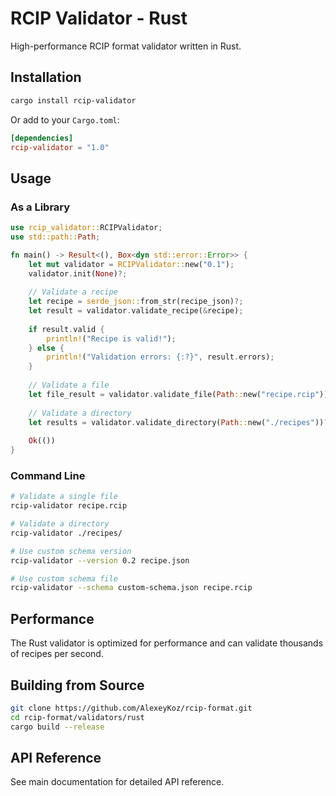 # RCIP Validator - Rust

High-performance RCIP format validator written in Rust.

## Installation

```bash
cargo install rcip-validator
```

Or add to your `Cargo.toml`:

```toml
[dependencies]
rcip-validator = "1.0"
```

## Usage

### As a Library

```rust
use rcip_validator::RCIPValidator;
use std::path::Path;

fn main() -> Result<(), Box<dyn std::error::Error>> {
    let mut validator = RCIPValidator::new("0.1");
    validator.init(None)?;
    
    // Validate a recipe
    let recipe = serde_json::from_str(recipe_json)?;
    let result = validator.validate_recipe(&recipe);
    
    if result.valid {
        println!("Recipe is valid!");
    } else {
        println!("Validation errors: {:?}", result.errors);
    }
    
    // Validate a file
    let file_result = validator.validate_file(Path::new("recipe.rcip"))?;
    
    // Validate a directory
    let results = validator.validate_directory(Path::new("./recipes"))?;
    
    Ok(())
}
```

### Command Line

```bash
# Validate a single file
rcip-validator recipe.rcip

# Validate a directory
rcip-validator ./recipes/

# Use custom schema version
rcip-validator --version 0.2 recipe.json

# Use custom schema file
rcip-validator --schema custom-schema.json recipe.rcip
```

## Performance

The Rust validator is optimized for performance and can validate thousands of recipes per second.

## Building from Source

```bash
git clone https://github.com/AlexeyKoz/rcip-format.git
cd rcip-format/validators/rust
cargo build --release
```

## API Reference

See main documentation for detailed API reference.